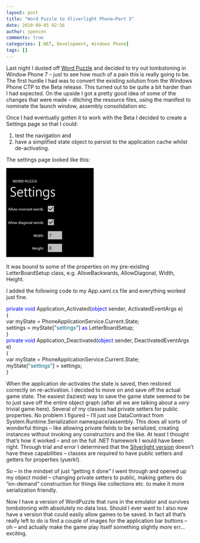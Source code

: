 ```yaml
---
layout: post
title: "Word Puzzle to Sliverlight Phone–Part 3"
date: 2010-09-05 02:56
author: spencen
comments: true
categories: [.NET, Development, Windows Phone]
tags: []
---
```



Last night I dusted off [Word Puzzle](http://blog.spencen.com/2010/04/26/word-puzzle-to-silverlight-phone-ndash-part-2.aspx) and decided to try out tombstoning in Window Phone 7 – just to see how much of a pain this is really going to be. The first hurdle I had was to convert the existing solution from the Windows Phone CTP to the Beta release. This turned out to be quite a bit harder than I had expected. On the upside I got a pretty good idea of some of the changes that were made – ditching the resource files, using the manifest to nominate the launch window, assembly consolidation etc.
  

Once I had eventually gotten it to work with the Beta I decided to create a Settings page so that I could:      
1) test the navigation and       
2) have a simplified state object to persist to the application cache whilst de-activating.
  

The settings page looked like this:
  

<a href="/images/WordPuzzle_Stage3_Settings.png">![WordPuzzle_Stage3_Settings](/images/WordPuzzle_Stage3_Settings.png "WordPuzzle_Stage3_Settings")</a>
  

It was bound to some of the properties on my pre-existing LetterBoardSetup class, e.g. AllowBackwards, AllowDiagonal, Width, Height.
  

I added the following code to my App.xaml.cs file and everything worked just fine.
  <div id="codeSnippetWrapper">   

<span style="color: #0000ff">private</span> <span style="color: #0000ff">void</span> Application_Activated(<span style="color: #0000ff">object</span> sender, ActivatedEventArgs e)  
    {  
        var myState = PhoneApplicationService.Current.State;  
        settings = myState[<span style="color: #006080">&quot;settings&quot;</span>] <span style="color: #0000ff">as</span> LetterBoardSetup;  
    }  
    <span style="color: #0000ff">private</span> <span style="color: #0000ff">void</span> Application_Deactivated(<span style="color: #0000ff">object</span> sender, DeactivatedEventArgs e)  
    {  
        var myState = PhoneApplicationService.Current.State;  
        myState[<span style="color: #006080">&quot;settings&quot;</span>] = settings;  
    }

  
</div>


When the application de-activates the state is saved, then restored correctly on re-activation. I decided to move on and save off the actual game state. The easiest (laziest) way to save the game state seemed to be to just save off the entire object graph (after all we are talking about a *very* trivial game here). Several of my classes had private setters for public properties. No problem I figured – I’ll just use DataContract from System.Runtime.Serialization namespace/assembly. This does all sorts of wonderful things – like allowing private fields to be serialized, creating instances without invoking any constructors and the like. At least I thought that’s how it worked – and on the full .NET framework I would have been right. Through trial and error I determined that the [Silverlight version](http://msdn.microsoft.com/en-us/library/system.runtime.serialization.datacontractserializer(v=VS.95).aspx#1) doesn’t have these capabilities – classes are required to have public setters and getters for properties (yuerk!).



So – in the mindset of just “getting it done” I went through and opened up my object model – changing private setters to public, making getters do “on-demand” construction for things like collections etc. to make it more serialization friendly.



Now I have a version of WordPuzzle that runs in the emulator and survives tombstoning with absolutely no data loss. Should I ever want to I also now have a version that could easily allow games to be saved. In fact all that’s really left to do is find a couple of images for the application bar buttons – oh – and actually make the game play itself something slightly more err… exciting.


